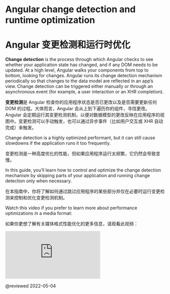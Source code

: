 # Angular change detection and runtime optimization

# Angular 变更检测和运行时优化

**Change detection** is the process through which Angular checks to see whether your application state has changed, and if any DOM needs to be updated. At a high level, Angular walks your components from top to bottom, looking for changes. Angular runs its change detection mechanism periodically so that changes to the data model are reflected in an app’s view. Change detection can be triggered either manually or through an asynchronous event (for example, a user interaction or an XHR completion).

**变更检测**是 Angular 检查你的应用程序状态是否已更改以及是否需要更新任何 DOM 的过程。大体而言，Angular 会从上到下遍历你的组件，寻找更改。 Angular 会定期运行其变更检测机制，以便对数据模型的更改反映在应用程序的视图中。变更检测可以手动触发，也可以通过异步事件（比如用户交互或 XHR 自动完成）来触发。

Change detection is a highly optimized performant, but it can still cause slowdowns if the application runs it too frequently.

变更检测是一种高度优化的性能，但如果应用程序运行太频繁，它仍然会导致变慢。

In this guide, you’ll learn how to control and optimize the change detection mechanism by skipping parts of your application and running change detection only when necessary.

在本指南中，你将了解如何通过跳过应用程序的某些部分并仅在必要时运行变更检测来控制和优化变更检测机制。

Watch this video if you prefer to learn more about performance optimizations in a media format:

如果你更想了解有关媒体格式性能优化的更多信息，请观看此视频：

<div class="video-container">

<iframe allow="accelerometer; encrypted-media; gyroscope; picture-in-picture" allowfullscreen frameborder="0" src="https://www.youtube.com/embed/f8sA-i6gkGQ"></iframe>

</div>

@reviewed 2022-05-04